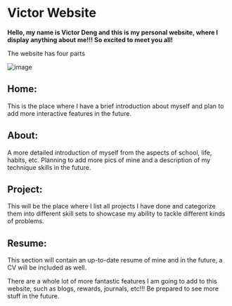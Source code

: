 # Victor Website

**Hello, my name is Victor Deng and this is my personal website, where I display anything about me!!! So excited to meet you all!**

The website has four parts

![image](https://github.com/1234Victor/victor_website/assets/65138667/edd68d91-1efb-434a-baaf-b8343a8fce0a)

## Home:
This is the place where I have a brief introduction about myself and plan to add more interactive features in the future.

## About:
A more detailed introduction of myself from the aspects of school, life, habits, etc. Planning to add more pics of mine and a description of my technique skills in the future.

## Project:
This will be the place where I list all projects I have done and categorize them into different skill sets to showcase my ability to tackle different kinds of problems.

## Resume:
This section will contain an up-to-date resume of mine and in the future, a CV will be included as well.

There are a whole lot of more fantastic features I am going to add to this website, such as blogs, rewards, journals, etc!!! Be prepared to see more stuff in the future.



